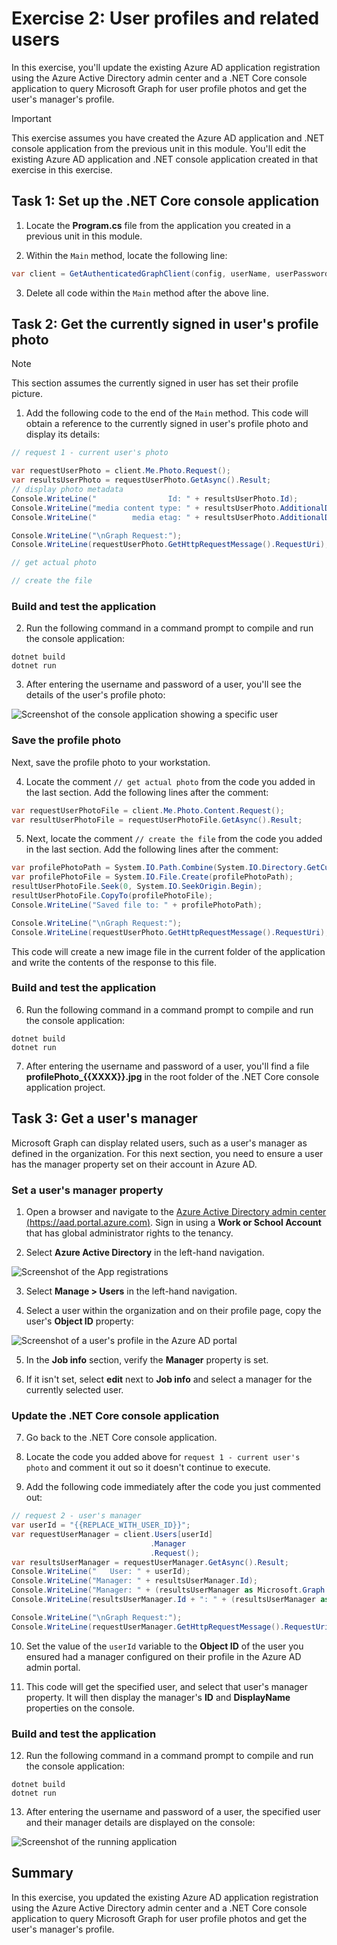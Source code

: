 # Exercise 2: User profiles and related users 

In this exercise, you'll update the existing Azure AD application registration using the Azure Active Directory admin center and a .NET Core console application to query Microsoft Graph for user profile photos and get the user's manager's profile.

> [!IMPORTANT]
> This exercise assumes you have created the Azure AD application and .NET console application from the previous unit in this module. You'll edit the existing Azure AD application and .NET console application created in that exercise in this exercise.

## Task 1: Set up the .NET Core console application

1. Locate the **Program.cs** file from the application you created in a previous unit in this module.

2. Within the `Main` method, locate the following line:

```csharp
var client = GetAuthenticatedGraphClient(config, userName, userPassword);
```

3. Delete all code within the `Main` method after the above line.

## Task 2: Get the currently signed in user's profile photo

> [!NOTE]
> This section assumes the currently signed in user has set their profile picture.

1. Add the following code to the end of the `Main` method. This code will obtain a reference to the currently signed in user's profile photo and display its details:

```csharp
// request 1 - current user's photo

var requestUserPhoto = client.Me.Photo.Request();
var resultsUserPhoto = requestUserPhoto.GetAsync().Result;
// display photo metadata
Console.WriteLine("                Id: " + resultsUserPhoto.Id);
Console.WriteLine("media content type: " + resultsUserPhoto.AdditionalData["@odata.mediaContentType"]);
Console.WriteLine("        media etag: " + resultsUserPhoto.AdditionalData["@odata.mediaEtag"]);

Console.WriteLine("\nGraph Request:");
Console.WriteLine(requestUserPhoto.GetHttpRequestMessage().RequestUri);

// get actual photo

// create the file
```

### Build and test the application

2. Run the following command in a command prompt to compile and run the console application:

```console
dotnet build
dotnet run
```

3. After entering the username and password of a user, you'll see the details of the user's profile photo:

![Screenshot of the console application showing a specific user](../../Linked_Image_Files/02-03-05-app-run-01.png)

### Save the profile photo

Next, save the profile photo to your workstation.

4. Locate the comment `// get actual photo` from the code you added in the last section. Add the following lines after the comment:

```csharp
var requestUserPhotoFile = client.Me.Photo.Content.Request();
var resultUserPhotoFile = requestUserPhotoFile.GetAsync().Result;
```

5. Next, locate the comment `// create the file` from the code you added in the last section. Add the following lines after the comment:

```csharp
var profilePhotoPath = System.IO.Path.Combine(System.IO.Directory.GetCurrentDirectory(), "profilePhoto_" + resultsUserPhoto.Id + ".jpg");
var profilePhotoFile = System.IO.File.Create(profilePhotoPath);
resultUserPhotoFile.Seek(0, System.IO.SeekOrigin.Begin);
resultUserPhotoFile.CopyTo(profilePhotoFile);
Console.WriteLine("Saved file to: " + profilePhotoPath);

Console.WriteLine("\nGraph Request:");
Console.WriteLine(requestUserPhoto.GetHttpRequestMessage().RequestUri);
```

This code will create a new image file in the current folder of the application and write the contents of the response to this file.

### Build and test the application

6. Run the following command in a command prompt to compile and run the console application:

```console
dotnet build
dotnet run
```

7. After entering the username and password of a user, you'll find a file **profilePhoto_{{XXXX}}.jpg** in the root folder of the .NET Core console application project.

## Task 3: Get a user's manager

Microsoft Graph can display related users, such as a user's manager as defined in the organization. For this next section, you need to ensure a user has the manager property set on their account in Azure AD.

### Set a user's manager property

1. Open a browser and navigate to the [Azure Active Directory admin center (https://aad.portal.azure.com)](https://aad.portal.azure.com). Sign in using a **Work or School Account** that has global administrator rights to the tenancy.

2. Select **Azure Active Directory** in the left-hand navigation.

  ![Screenshot of the App registrations](../../Linked_Image_Files/02-03-azure-ad-portal-home.png)

3. Select **Manage > Users** in the left-hand navigation.

4. Select a user within the organization and on their profile page, copy the user's **Object ID** property:

![Screenshot of a user's profile in the Azure AD portal](../../Linked_Image_Files/02-03-05-azure-ad-portal-user-profile-01.png)

5. In the **Job info** section, verify the **Manager** property is set.

6. If it isn't set, select **edit** next to **Job info** and select a manager for the currently selected user.

### Update the .NET Core console application

7. Go back to the .NET Core console application.

8. Locate the code you added above for `request 1 - current user's photo` and comment it out so it doesn't continue to execute.

9. Add the following code immediately after the code you just commented out:

```csharp
// request 2 - user's manager
var userId = "{{REPLACE_WITH_USER_ID}}";
var requestUserManager = client.Users[userId]
                               .Manager
                               .Request();
var resultsUserManager = requestUserManager.GetAsync().Result;
Console.WriteLine("   User: " + userId);
Console.WriteLine("Manager: " + resultsUserManager.Id);
Console.WriteLine("Manager: " + (resultsUserManager as Microsoft.Graph.User).DisplayName);
Console.WriteLine(resultsUserManager.Id + ": " + (resultsUserManager as Microsoft.Graph.User).DisplayName + " <" + (resultsUserManager as Microsoft.Graph.User).Mail + ">");

Console.WriteLine("\nGraph Request:");
Console.WriteLine(requestUserManager.GetHttpRequestMessage().RequestUri);
```

10. Set the value of the `userId` variable to the **Object ID** of the user you ensured had a manager configured on their profile in the Azure AD admin portal.

11. This code will get the specified user, and select that user's manager property. It will then display the manager's **ID** and **DisplayName** properties on the console.

### Build and test the application

12. Run the following command in a command prompt to compile and run the console application:

```console
dotnet build
dotnet run
```

13. After entering the username and password of a user, the specified user and their manager details are displayed on the console:

![Screenshot of the running application](../../Linked_Image_Files/02-03-05-app-run-02.png)

## Summary

In this exercise, you updated the existing Azure AD application registration using the Azure Active Directory admin center and a .NET Core console application to query Microsoft Graph for user profile photos and get the user's manager's profile.
